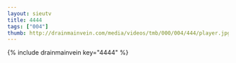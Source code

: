 ```yaml
--- 
layout: sieutv
title: 4444
tags: ["004"]
thumb: http://drainmainvein.com/media/videos/tmb/000/004/444/player.jpg
---
```

{% include drainmainvein key="4444" %} 
